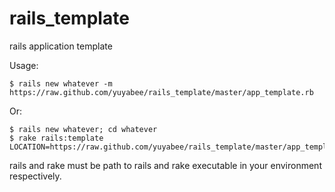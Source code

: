 # rails_template
rails application template

Usage:
~~~
$ rails new whatever -m https://raw.github.com/yuyabee/rails_template/master/app_template.rb
~~~
Or:
~~~
$ rails new whatever; cd whatever
$ rake rails:template LOCATION=https://raw.github.com/yuyabee/rails_template/master/app_template.rb
~~~
rails and rake must be path to rails and rake executable in your environment respectively.
